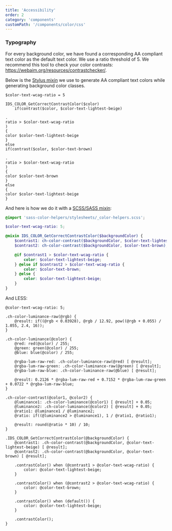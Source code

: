 ```yaml
---
title: 'Accessibility'
order: 2
category: 'components'
customPath: '/components/color/css'
---
```


### Typography

For every background color, we have found a corresponding AA compliant text color as the default text color. We use a
ratio threshold of 5. We recommend this tool to check your color
contrasts: https://webaim.org/resources/contrastchecker/.

Below is the [Stylus mixin](http://stylus-lang.com/docs/mixins.html) we use to generate AA compliant text colors while
generating background color classes.

```stylus
$color-text-wcag-ratio = 5

IDS_COLOR_GetCorrectContrastColor($color)
    if(contrast($color, $color-text-lightest-beige)

.
ratio > $color-text-wcag-ratio
)
{
color $color-text-lightest-beige
}
else
if(contrast($color, $color-text-brown)

.
ratio > $color-text-wcag-ratio
)
{
color $color-text-brown
}
else
{
color $color-text-lightest-beige
}
```

And here is how we do it with a [SCSS/SASS mixin](https://sass-lang.com/documentation/at-rules/mixin):

```scss
@import 'sass-color-helpers/stylesheets/_color-helpers.scss';

$color-text-wcag-ratio: 5;

@mixin IDS_COLOR_GetCorrectContrastColor($backgroundColor) {
    $contrast1: ch-color-contrast($backgroundColor, $color-text-lightest-beige);
    $contrast2: ch-color-contrast($backgroundColor, $color-text-brown);

    @if $contrast1 > $color-text-wcag-ratio {
        color: $color-text-lightest-beige;
    } @else if $contrast2 > $color-text-wcag-ratio {
        color: $color-text-brown;
    } @else {
        color: $color-text-lightest-beige;
    }
}
```

And LESS:

```less
@color-text-wcag-ratio: 5;

.ch-color-luminance-raw(@rgb) {
    @result: if((@rgb < 0.03928), @rgb / 12.92, pow((@rgb + 0.055) / 1.055, 2.4, 16));
}

.ch-color-luminance(@color) {
    @red: red(@color) / 255;
    @green: green(@color) / 255;
    @blue: blue(@color) / 255;

    @rgba-lum-raw-red: .ch-color-luminance-raw(@red) [ @result];
    @rgba-lum-raw-green: .ch-color-luminance-raw(@green) [ @result];
    @rgba-lum-raw-blue: .ch-color-luminance-raw(@blue) [ @result];

    @result: 0.2126 * @rgba-lum-raw-red + 0.7152 * @rgba-lum-raw-green + 0.0722 * @rgba-lum-raw-blue;
}

.ch-color-contrast(@color1, @color2) {
    @luminance1: .ch-color-luminance(@color1) [ @result] + 0.05;
    @luminance2: .ch-color-luminance(@color2) [ @result] + 0.05;
    @ratio1: @luminance1 / @luminance2;
    @ratio: if((@luminance2 > @luminance1), 1 / @ratio1, @ratio1);

    @result: round(@ratio * 10) / 10;
}

.IDS_COLOR_GetCorrectContrastColor(@backgroundColor) {
    @contrast1: .ch-color-contrast(@backgroundColor, @color-text-lightest-beige) [ @result];
    @contrast2: .ch-color-contrast(@backgroundColor, @color-text-brown) [ @result];

    .contrastColor() when (@contrast1 > @color-text-wcag-ratio) {
        color: @color-text-lightest-beige;
    }

    .contrastColor() when (@contrast2 > @color-text-wcag-ratio) {
        color: @color-text-brown;
    }

    .contrastColor() when (default()) {
        color: @color-text-lightest-beige;
    }

    .contrastColor();
}
```
